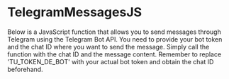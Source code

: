 # TelegramMessagesJS

Below is a JavaScript function that allows you to send messages through Telegram using the Telegram Bot API. You need to provide your bot token and the chat ID where you want to send the message. Simply call the function with the chat ID and the message content. Remember to replace 'TU_TOKEN_DE_BOT' with your actual bot token and obtain the chat ID beforehand.
